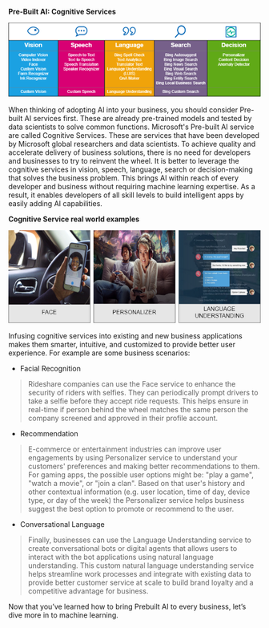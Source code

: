 
**Pre-Built AI: Cognitive Services**


![Prebuilt-AI](..\images\4-microsoft-ai-approach-1.png)


When thinking of adopting AI into your business, you should consider Pre-built AI services first. These are already pre-trained models and tested by data scientists to solve common functions. Microsoft's Pre-built AI service are called Cognitive Services. These are services that have been developed by Microsoft global researchers and data scientists.  To achieve quality and accelerate delivery of business solutions, there is no need for developers and businesses to try to reinvent the wheel.  It is better to leverage the cognitive services in vision, speech, language, search or decision-making that solves the business problem.  This brings AI within reach of every developer and business without requiring machine learning expertise.  As a result, it enables developers of all skill levels to build intelligent apps by easily adding AI capabilities.

**Cognitive Service real world examples**

![Prebuilt-AI](..\images\4-microsoft-ai-approach-2.png)


Infusing cognitive services into existing and new business applications makes them smarter, intuitive, and customized to provide better user experience. For example are some business scenarios: 
* Facial Recognition
> Rideshare companies can use the Face  service to enhance the security of riders with selfies. They can periodically prompt drivers to take a selfie before they accept ride requests. This helps ensure in real-time if person behind the wheel matches the same person the company screened and approved in their profile account.

* Recommendation
> E-commerce or entertainment industries can improve user engagements by using Personalizer service to understand your customers' preferences and making better recommendations to them. For gaming apps, the possible user options might be: "play a game", "watch a movie", or "join a clan". Based on that user's history and other contextual information (e.g. user location, time of day, device type, or day of
the week) the Personalizer service helps business suggest the best option to promote or recommend to the user. 

* Conversational Language
> Finally, businesses can use the Language Understanding service to create conversational bots or digital agents that allows users to interact with the bot applications using natural language understanding.  This custom natural language understanding service helps streamline work processes and integrate with existing data to provide better customer service at scale to build brand loyalty and a competitive advantage for business.


Now that you’ve learned how to bring Prebuilt AI to every business, let’s dive more in to machine learning.